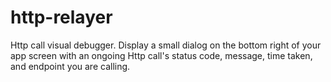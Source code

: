 # http-relayer

Http call visual debugger. Display a small dialog on the bottom right of your app screen with an ongoing Http call's status code, message, time taken, and endpoint you are calling.

